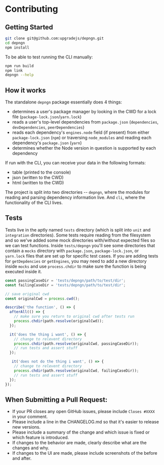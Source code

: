 # Contributing

## Getting Started

```bash
git clone git@github.com:upgradejs/depngn.git
cd depngn
npm install
```

To be able to test running the CLI manually:

```bash
npm run build
npm link
depngn --help
```

## How it works

The standalone `depngn` package essentially does 4 things:

- determines a user's package manager by looking in the CWD for a lock file (`package-lock.json`/`yarn.lock`)
- reads a user's top-level dependencies from `package.json` (`dependencies`, `devDependencies`, `peerDependencies`)
- reads each dependency's `engines.node` field (if present) from either `package-lock.json` (`npm`) or traversing `node_modules` and reading each dependency's `package.json` (`yarn`)
- determines whether the Node version in question is supported by each dependency

If run with the CLI, you can receive your data in the following formats:
- table (printed to the console)
- json (written to the CWD)
- html (written to the CWD)

The project is split into two directories -- `depngn`, where the modules for reading and parsing dependency information live. And `cli`, where the functionality of the CLI lives.

## Tests

Tests live in the aptly named `tests` directory (which is split into `unit` and `integration` directories). Some tests require reading from the filesystem and so we've added some mock directories with/without expected files so we can test functions. Inside `tests/depngn` you'll see some directories that contain a `mocks` directory with `package.json`, `package-lock.json`, or `yarn.lock` files that are set up for specific test cases. If you are adding tests for `getDepdencies` or `getEngines`, you may need to add a new directory inside `mocks` and use `process.chdir` to make sure the function is being executed inside it.

```typescript
const passingCaseDir = 'tests/depngn/path/to/test/dir';
const failingCaseDir = 'tests/depngn/path/to/test/dir';

// save original cwd
const originalCwd = process.cwd();

describe('the function', () => {
  afterAll(() => {
    // make sure you return to original cwd after tests run
    process.chdir(path.resolve(originalCwd));
  });

  it('does the thing i want', () => {
    // change to relevent directory
    process.chdir(path.resolve(originalCwd, passingCaseDir));
    // run tests and assert stuff
  });

   it('does not do the thing i want', () => {
    // change to relevent directory
    process.chdir(path.resolve(originalCwd, failingCaseDir));
    // run tests and assert stuff
  });
});
```

## When Submitting a Pull Request:

- If your PR closes any open GitHub issues, please include `Closes #XXXX` in your comment.
- Please include a line in the CHANGELOG.md so that it's easier to release new versions.
- Please include a summary of the change and which issue is fixed or which feature is introduced.
- If changes to the behavior are made, clearly describe what are the changes and why.
- If changes to the UI are made, please include screenshots of the before and after.
